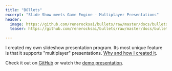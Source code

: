 ```yaml
---
title: "Bûllets"
excerpt: "Slide Show meets Game Engine - Multiplayer Presentations"
header:
  image: https://github.com/renerocksai/bullets/raw/master/docs/bullets-start.png
  teaser: https://github.com/renerocksai/bullets/raw/master/docs/bullets-start.png

---
```


I created my own slideshow presentation program. Its most unique feature is that it supports "multiplayer" presentations. [Why and how I created it](/blog/why-bullets).

Check it out on [GitHub](https://github.com/renerocksai/bullets) or watch the [demo presentation](https://renerocksai.github.io/bullets/bullets.html).
